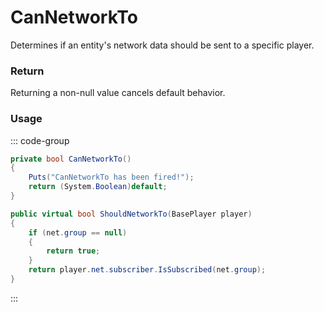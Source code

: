 <Badge type="danger" text="Carbon Compatible"/><Badge type="warning" text="Oxide Compatible"/>
# CanNetworkTo
Determines if an entity's network data should be sent to a specific player.
### Return
Returning a non-null value cancels default behavior.

### Usage
::: code-group
```csharp [Example]
private bool CanNetworkTo()
{
	Puts("CanNetworkTo has been fired!");
	return (System.Boolean)default;
}
```
```csharp [Source — Assembly-CSharp @ BaseNetworkable]
public virtual bool ShouldNetworkTo(BasePlayer player)
{
	if (net.group == null)
	{
		return true;
	}
	return player.net.subscriber.IsSubscribed(net.group);
}

```
:::
